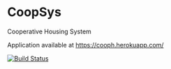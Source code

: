 # CoopSys

Cooperative Housing System

Application available at https://cooph.herokuapp.com/

[![Build Status](https://travis-ci.org/pepcmarques/cooph.svg?branch=master)](https://travis-ci.org/pepcmarques/cooph)
